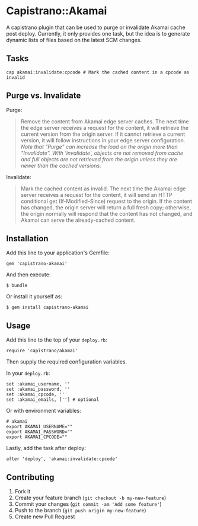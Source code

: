 # Capistrano::Akamai

A capistrano plugin that can be used to purge or invalidate Akamai cache post deploy. Currently, it only provides one task, but the idea is to generate dynamic lists of files based on the latest SCM changes.

## Tasks

```
cap akamai:invalidate:cpcode # Mark the cached content in a cpcode as invalid
```

## Purge vs. Invalidate

Purge:
> Remove the content from Akamai edge server caches. The next time the edge server receives a request for the content, it will retrieve the current version from the origin server. If it cannot retrieve a current version, it will follow instructions in your edge server configuration.
> _Note that "Purge" can increase the load on the origin more than "Invalidate". With 'invalidate', objects are not removed from cache and full objects are not retrieved from the origin unless they are newer than the cached versions._

Invalidate:

> Mark the cached content as invalid. The next time the Akamai edge server receives a request for the content, it will send an HTTP conditional get (If-Modified-Since) request to the origin. If the content has changed, the origin server will return a full fresh copy; otherwise, the origin normally will respond that the content has not changed, and Akamai can serve the already-cached content.

## Installation

Add this line to your application's Gemfile:

```
gem 'capistrano-akamai'
```

And then execute:

```
$ bundle
```

Or install it yourself as:

```
$ gem install capistrano-akamai
```

## Usage

Add this line to the top of your `deploy.rb`:

```
require 'capistrano/akamai'
```

Then supply the required configuration variables.

In your `deploy.rb`:

```
set :akamai_username, ''
set :akamai_password, ''
set :akamai_cpcode, ''
set :akamai_emails, [''] # optional
```

Or with environment variables:

```
# akamai
export AKAMAI_USERNAME=""
export AKAMAI_PASSWORD=""
export AKAMAI_CPCODE=""
```

Lastly, add the task after deploy:

```
after 'deploy', 'akamai:invalidate:cpcode'
```

## Contributing

1. Fork it
2. Create your feature branch (`git checkout -b my-new-feature`)
3. Commit your changes (`git commit -am 'Add some feature'`)
4. Push to the branch (`git push origin my-new-feature`)
5. Create new Pull Request
